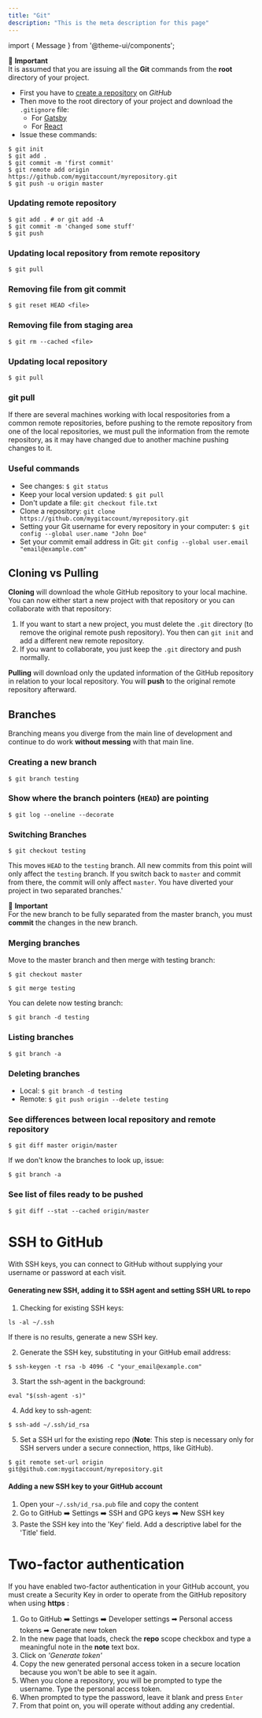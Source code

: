```yaml
---
title: "Git"
description: "This is the meta description for this page"
---
```

import { Message } from '@theme-ui/components';

<Message variant='important'>
  🔔️ <b>Important</b> <br/>
  It is assumed that you are issuing all the <strong>Git</strong> commands from the <strong>root</strong> directory of your project.
</Message>

* First you have to [create a repository](https://help.github.com/en/github/getting-started-with-github/create-a-repo) on *GitHub*
* Then move to the root directory of your project and download the `.gitignore` file:
  * For [Gatsby](https://drive.google.com/file/d/1Gjd28wj7tGGPjzh0JFAy3LNhOZovSG5r/view?usp=sharing)
  * For [React](https://drive.google.com/file/d/17PUFFPg2N5r4xaguBbtooMIu7LFI35JE/view?usp=sharing)
* Issue these commands:

```
$ git init
$ git add .
$ git commit -m 'first commit'
$ git remote add origin https://github.com/mygitaccount/myrepository.git
$ git push -u origin master
```

### Updating remote repository
```
$ git add . # or git add -A
$ git commit -m 'changed some stuff'
$ git push
```

### Updating local repository from remote repository
```
$ git pull
```

### Removing file from git commit

`$ git reset HEAD <file>`

### Removing file from staging area

`$ git rm --cached <file>`

### Updating local repository
```
$ git pull
```

### git pull
If there are several machines working with local respositories from a common remote repositories, before pushing to the remote repository from one of the local repositories, we must pull the information from the remote repository, as it may have changed due to another machine pushing changes to it.


### Useful commands

- See changes: `$ git status`
- Keep your local version updated: `$ git pull`
- Don't update a file: `git checkout file.txt`
- Clone a repository:
`git clone https://github.com/mygitaccount/myrepository.git`
- Setting your Git username for every repository in your computer:
`$ git config --global user.name "John Doe"`
- Set your commit email address in Git:
`git config --global user.email "email@example.com"` 


## Cloning vs Pulling

**Cloning** will download the whole GitHub repository to your local machine. You can now either start a new project with that repository or you can collaborate with that repository:

1. If you want to start a new project, you must delete the `.git` directory (to remove the original remote push repository). You then can `git init` and add a different new remote repository.
2. If you want to collaborate, you just keep the `.git` directory and push normally.

**Pulling** will download only the updated information of the GitHub repository in relation to your local repository. You will **push** to the original remote repository afterward. 

## Branches

Branching means you diverge from the main line of development and continue to do work **without messing** with that main line.

### Creating a new branch

`$ git branch testing`

### Show where the branch pointers (`HEAD`) are pointing

`$ git log --oneline --decorate`

### Switching Branches

`$ git checkout testing`

This moves `HEAD` to the `testing` branch. All new commits from this point will only affect the `testing` branch. If you switch back to `master` and commit from there, the commit will only affect `master`. You have diverted your project in two separated branches.'

<Message variant='important'>
  🔔️ <b>Important</b> <br/>
  For the new branch to be fully separated from the master branch, you must <strong>commit</strong> the changes in the new branch.
</Message>

### Merging branches

Move to the master branch and then merge with testing branch:

`$ git checkout master`

`$ git merge testing`

You can delete now testing branch:

`$ git branch -d testing`

### Listing branches

`$ git branch -a`

### Deleting branches

- Local: `$ git branch -d testing`
- Remote: `$ git push origin --delete testing`

### See differences between local repository and remote repository

`$ git diff master origin/master`

If we don't know the branches to look up, issue:

`$ git branch -a`

### See list of files ready to be pushed

`$ git diff --stat --cached origin/master`



# SSH to GitHub

With SSH keys, you can connect to GitHub without supplying your username or password at each visit.

#### Generating new SSH, adding it to SSH agent and setting SSH URL to repo

1. Checking for existing SSH keys:

`ls -al ~/.ssh`

If there is no results, generate a new SSH key.

2. Generate the SSH key, substituting in your GitHub email address:

`$ ssh-keygen -t rsa -b 4096 -C "your_email@example.com"`

3. Start the ssh-agent in the background:

`eval "$(ssh-agent -s)"`

4. Add key to ssh-agent:

`$ ssh-add ~/.ssh/id_rsa`

5. Set a SSH url for the existing repo (**Note**: This step is necessary only for SSH servers under a secure connection, https, like GitHub).

`$ git remote set-url origin git@github.com:mygitaccount/myrepository.git`

#### Adding a new SSH key to your GitHub account

1. Open your `~/.ssh/id_rsa.pub` file and copy the content
2. Go to GitHub ➡️ Settings ➡️ SSH and GPG keys ➡️ New SSH key
3. Paste the SSH key into the 'Key' field. Add a descriptive label for the 'Title' field.

# Two-factor authentication

If you have enabled two-factor authentication in your GitHub account, you must create a Security Key in order to operate from the GitHub repository when using **https** :

1. Go to GitHub ➡️ Settings ➡️ Developer settings ➡ Personal access tokens ➡ Generate new token
2. In the new page that loads, check the **repo** scope checkbox and type a meaningful note in the **note** text box.
3. Click on *'Generate token'*
4. Copy the new generated personal access token in a secure location because you won't be able to see it again.
5. When you clone a repository, you will be prompted to type the username. Type the personal access token.
6. When prompted to type the password, leave it blank and press `Enter`
7. From that point on, you will operate without adding any credential. 

